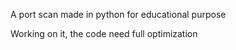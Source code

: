 A port scan made in python for educational purpose



Working on it, the code need full optimization
